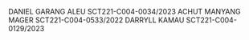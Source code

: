 DANIEL GARANG ALEU SCT221-C004-0034/2023
ACHUT MANYANG MAGER SCT221-C004-0533/2022
DARRYLL KAMAU SCT221-C004-0129/2023
